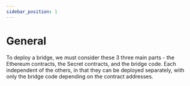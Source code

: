 ```yaml
---
sidebar_position: 1
---
```


# General

To deploy a bridge, we must consider these 3 three main parts - the Ethereum contracts, the Secret contracts, and the bridge code. Each independent of the others, in that they can be deployed separately, with only the bridge code depending on the contract addresses. 